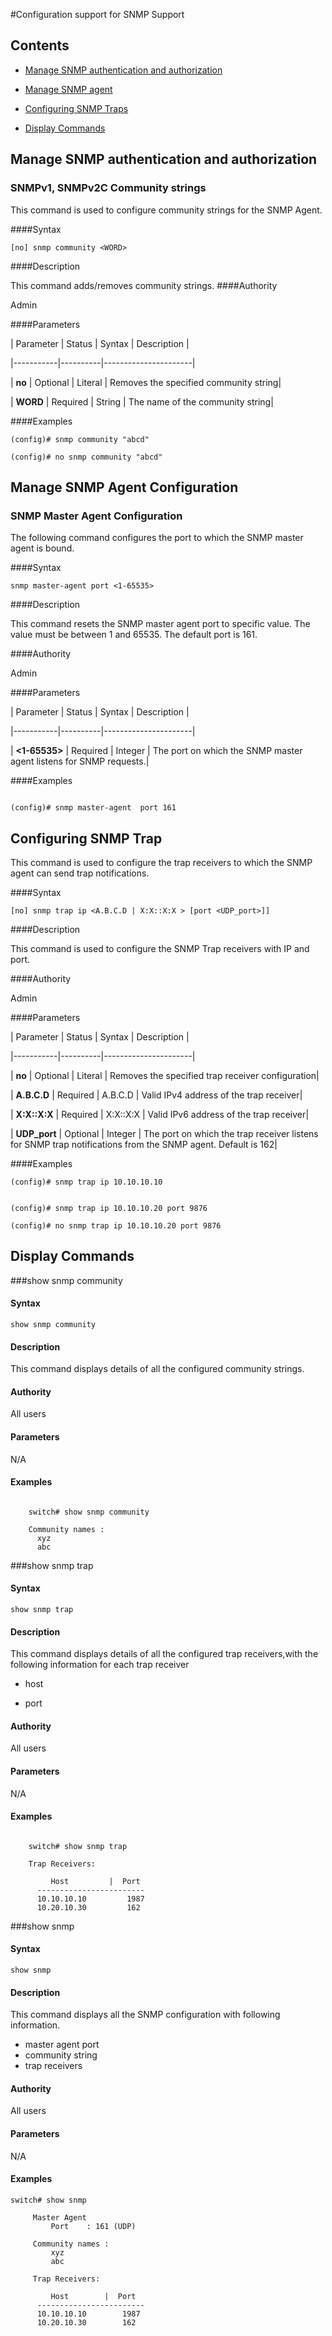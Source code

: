 #Configuration support for SNMP Support


## Contents

- [Manage SNMP authentication and authorization](#manage-snmp-authentication-and-authorization)

- [Manage SNMP agent](#manage-snmp-agent-configuration)

- [Configuring SNMP Traps](#configuring-snmp-trap)

- [Display Commands](#display-commands)


## Manage SNMP authentication and authorization

### SNMPv1, SNMPv2C Community strings

This command is used to configure community strings for the SNMP Agent.

####Syntax

```
[no] snmp community <WORD>
```

####Description

This command adds/removes community strings.
####Authority

Admin

####Parameters

| Parameter | Status   | Syntax | Description |

|-----------|----------|----------------------|

| **no** | Optional | Literal | Removes the specified community string|

| **WORD** | Required | String | The name of the community string|


####Examples

```
(config)# snmp community "abcd" 

(config)# no snmp community "abcd" 
```



## Manage SNMP Agent Configuration


### SNMP Master Agent Configuration

The following command configures the port to which the SNMP master agent is bound.

####Syntax

```
snmp master-agent port <1-65535>
```

####Description

This command resets the SNMP master agent port to specific value. The value must be between 1 and 65535. The default port is 161.

####Authority

Admin

####Parameters

| Parameter | Status   | Syntax | Description |

|-----------|----------|----------------------|


| **<1-65535>** | Required | Integer | The port on which the SNMP master agent listens for SNMP requests.|


####Examples

```

(config)# snmp master-agent  port 161

```


## Configuring SNMP Trap


This command is used to configure the trap receivers to which the SNMP agent can send trap notifications.

####Syntax

```
[no] snmp trap ip <A.B.C.D | X:X::X:X > [port <UDP_port>]]
```

####Description

This command is used to configure the SNMP Trap receivers with IP and port.

####Authority

Admin

####Parameters

| Parameter | Status   | Syntax | Description |

|-----------|----------|----------------------|

| **no** | Optional | Literal | Removes the specified trap receiver configuration|


| **A.B.C.D** | Required | A.B.C.D | Valid IPv4 address of the trap receiver|

| **X:X::X:X** | Required | X:X::X:X | Valid IPv6 address of the trap receiver|


| **UDP_port** | Optional | Integer | The port on which the trap receiver listens for SNMP trap notifications from the SNMP agent. Default is 162|


####Examples

```
(config)# snmp trap ip 10.10.10.10


(config)# snmp trap ip 10.10.10.20 port 9876

(config)# no snmp trap ip 10.10.10.20 port 9876

```

## Display Commands

###show snmp community

#### Syntax

```
show snmp community
```

#### Description

This command displays details of all the configured community strings.

#### Authority

All users

#### Parameters

N/A

#### Examples

```

    switch# show snmp community

    Community names :
      xyz
      abc

```


###show snmp trap

#### Syntax

```
show snmp trap
```

#### Description

This command displays details of all the configured trap receivers,with the following information for each trap receiver


- host

- port


#### Authority

All users

#### Parameters

N/A

#### Examples

```

    switch# show snmp trap

    Trap Receivers:

         Host         |  Port
      ------------------------   
      10.10.10.10         1987
      10.20.10.30         162

```



###show snmp

#### Syntax

```
show snmp
```

#### Description

This command displays all the SNMP configuration with following information.

-	master agent port
-	community string
-	trap receivers



#### Authority

All users

#### Parameters

N/A

#### Examples

```
switch# show snmp

     Master Agent
         Port    : 161 (UDP) 

     Community names :
         xyz
         abc

     Trap Receivers:

         Host        |  Port
      ------------------------   
      10.10.10.10        1987
      10.20.10.30        162

```


